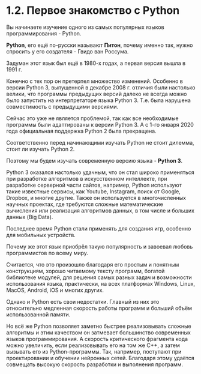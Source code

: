 # 1.2. Первое знакомство с Python

Вы начинаете изучение одного из самых популярных языков программирования - Python.

**Python**, его ещё по-русски называют **Питон**, почему именно так, нужно спросить у его создателя - Гвидо ван Россума.

Задуман этот язык был ещё в 1980-х годах, а первая версия вышла в 1991 г.

Конечно с тех пор он претерпел множество изменений. Особенно в версии Python 3, выпущенной в декабре 2008 г. отличия были настолько велики, что программы предыдущих версий далеко не всегда можно было запустить на интерпретаторе языка Python 3. Т.е. была нарушена совместимость с предыдущими версиями.

Сейчас это уже не является проблемой, так как все необходимые программы были адаптированы к версии Python 3. А с 1-го января 2020 года официальная поддержка Python 2 была прекращена.

Соответственно перед начинающими изучать Python не стоит дилемма, стоит ли изучать Python 2.

Поэтому мы будем изучать современную версию языка - **Python 3**.

Python 3 оказался настолько удачным, что он стал широко применяться при разработке алгоритмов в искусственном интеллекте, при разработке серверной части сайтов, например, Python используют такие известные сервисы, как Youtube, Instagram, поиск от Google, Dropbox, и многие другие. Также он используется в многочисленных научных проектах, где требуются сложные математические вычисления или реализация алгоритмов данных, в том числе и больших данных (Big Data).

Последнее время Python стали применять для создания игр, особенно для мобильных устройств.

Почему же этот язык приобрёл такую популярность и завоевал любовь программистов по всему миру.

Считается, что это произошло благодаря его простым и понятным конструкциям, хорошо читаемому тексту программ, богатой библиотеке модулей, для решения самых разных задач и возможности использования языка, практически, на всех платформах Windows, Linux, MacOS, Android, iOS и многих других.

Однако и Python есть свои недостатки. Главный из них это относительно медленная скорость работы программ и больший объём использованной памяти.

Но всё же Python позволяет заметно быстрее реализовывать сложные алгоритмы и этим качеством он затмевает большинство современных языков программирования. А скорость критического фрагмента кода можно увеличить, если реализовывать его на том же C++, а затем вызывать его из Python-программы. Так, например, поступают при проектировании и обучении нейронных сетей. Благодаря этому удаётся совмещать высокую скорость разработки и выполнения программ.
